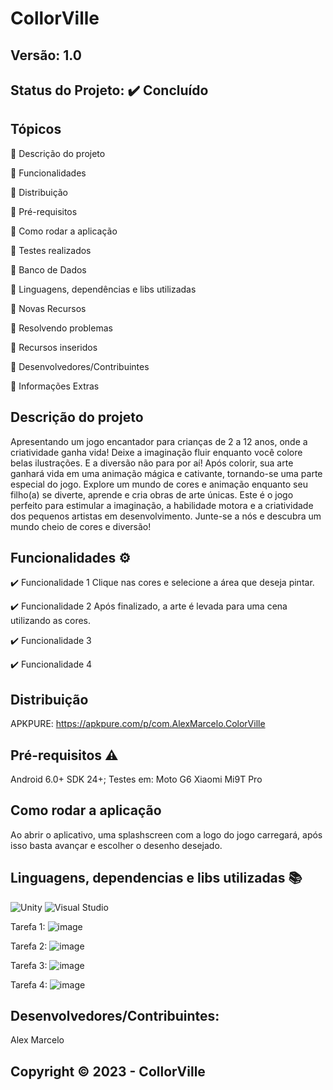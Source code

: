 # CollorVille
## Versão: 1.0 
## Status do Projeto: ✔️ Concluído

## Tópicos
🔹 Descrição do projeto 

🔹 Funcionalidades

🔹 Distribuição

🔹 Pré-requisitos

🔹 Como rodar a aplicação

🔹 Testes realizados

🔹 Banco de Dados

🔹 Linguagens, dependências e libs utilizadas

🔹 Novas Recursos

🔹 Resolvendo problemas

🔹 Recursos inseridos 

🔹 Desenvolvedores/Contribuintes

🔹 Informações Extras


## Descrição do projeto
Apresentando um jogo encantador para crianças de 2 a 12 anos, onde a criatividade ganha vida! Deixe a imaginação fluir enquanto você colore belas ilustrações. E a diversão não para por aí! Após colorir, sua arte ganhará vida em uma animação mágica e cativante, tornando-se uma parte especial do jogo. Explore um mundo de cores e animação enquanto seu filho(a) se diverte, aprende e cria obras de arte únicas. Este é o jogo perfeito para estimular a imaginação, a habilidade motora e a criatividade dos pequenos artistas em desenvolvimento. Junte-se a nós e descubra um mundo cheio de cores e diversão!

## Funcionalidades ⚙️
✔️ Funcionalidade 1
Clique nas cores e selecione a área que deseja pintar.

✔️ Funcionalidade 2
Após finalizado, a arte é levada para uma cena utilizando as cores.

✔️ Funcionalidade 3

✔️ Funcionalidade 4

## Distribuição
APKPURE:
https://apkpure.com/p/com.AlexMarcelo.ColorVille

## Pré-requisitos ⚠️    
Android 6.0+
SDK 24+; 
Testes em:
Moto G6
Xiaomi Mi9T Pro

## Como rodar a aplicação 
Ao abrir o aplicativo, uma splashscreen com a logo do jogo carregará, após isso basta avançar e escolher o desenho desejado.

## Linguagens, dependencias e libs utilizadas 📚
![Unity](https://img.shields.io/badge/Unity-100000?style=for-the-badge&logo=unity&logoColor=white)
![Visual Studio](https://img.shields.io/badge/Visual_Studio-5C2D91?style=for-the-badge&logo=visual%20studio&logoColor=white)

Tarefa 1:
![image](https://github.com/Aleexmarcelo/ColorVillage/assets/83593099/0d5daa7c-50e8-4f6f-a408-ce44d66fa5fe)

Tarefa 2:
![image](https://github.com/Aleexmarcelo/ColorVillage/assets/83593099/7849271c-268e-4abd-9097-93c934eea7eb)

Tarefa 3:
![image](https://github.com/Aleexmarcelo/ColorVillage/assets/83593099/fd919028-183d-48b9-921d-a58e0555f1b1)

Tarefa 4:
![image](https://github.com/Aleexmarcelo/ColorVillage/assets/83593099/fa8d094a-bc83-48b0-8060-c52cc8adca9e)



## Desenvolvedores/Contribuintes:
Alex Marcelo

## Copyright ©️ 2023 - CollorVille
